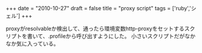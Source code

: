 
+++
date = "2010-10-27"
draft = false
title = "proxy script"
tags  = ['ruby','シェル']
+++

proxyがresolvableか検出して、通ったら環境変数http-proxyをセットするスクリプトを書いて、.profileから呼び出すようにした。
小さいスクリプトだがなかなか気に入っている。	

	
